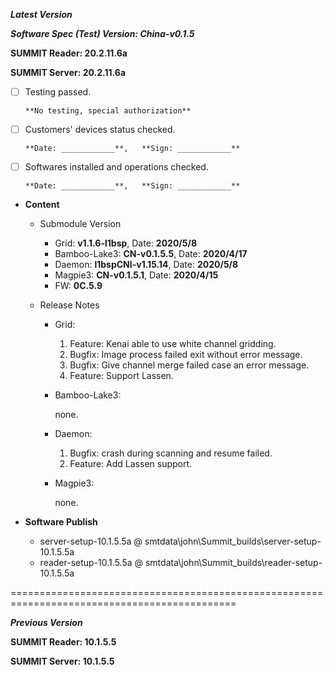 ***Latest Version***

***Software Spec (Test) Version: China-v0.1.5***

**SUMMIT Reader: 20.2.11.6a**

**SUMMIT Server: 20.2.11.6a**

* [ ] Testing passed. 

      **No testing, special authorization**

* [ ] Customers' devices status checked. 

      **Date: ____________**,   **Sign: ____________**

* [ ] Softwares installed and operations checked. 

      **Date: ____________**,   **Sign: ____________**

*  **Content**
    *  Submodule Version
        *  Grid: **v1.1.6-l1bsp**,          Date: **2020/5/8**
        *  Bamboo-Lake3: **CN-v0.1.5.5**,  Date: **2020/4/17**
        *  Daemon: **l1bspCNI-v1.15.14**,        Date: **2020/5/8**
        *  Magpie3: **CN-v0.1.5.1**,       Date: **2020/4/15**
        *  FW: **0C.5.9**

    *  Release Notes
        *  Grid:
            1. Feature: Kenai able to use white channel gridding.
            2. Bugfix: Image process failed exit without error message.
            3. Bugfix: Give channel merge failed case an error message.
            4. Feature: Support Lassen.

        * Bamboo-Lake3:
            
            none.

        *  Daemon:
            1. Bugfix: crash during scanning and resume failed.
            2. Feature: Add Lassen support.
            
        *  Magpie3:
        
            none.
        
* **Software Publish** 
    * server-setup-10.1.5.5a @ smtdata\john\Summit_builds\server-setup-10.1.5.5a
    * reader-setup-10.1.5.5a @ smtdata\john\Summit_builds\reader-setup-10.1.5.5a

=============================================================================================

***Previous Version***

**SUMMIT Reader: 10.1.5.5**

**SUMMIT Server: 10.1.5.5**
